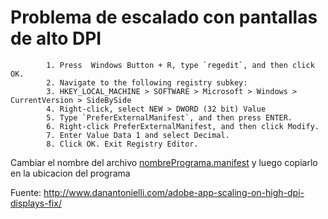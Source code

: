 <!-- TITLE: Porgramas Pequenos 4 K -->
<!-- SUBTITLE: A quick summary of Porgramas Pequenos 4 K -->

# Problema de escalado con pantallas de alto DPI
			1. Press  Windows Button + R, type `regedit`, and then click OK.
			2. Navigate to the following registry subkey:
			3. HKEY_LOCAL_MACHINE > SOFTWARE > Microsoft > Windows > CurrentVersion > SideBySide
			4. Right-click, select NEW > DWORD (32 bit) Value
			5. Type `PreferExternalManifest`, and then press ENTER.
			6. Right-click PreferExternalManifest, and then click Modify.
			7. Enter Value Data 1 and select Decimal.
			8. Click OK. Exit Registry Editor.

Cambiar el nombre del archivo <a href="">nombrePrograma.manifest</a> y luego copiarlo en la ubicacion del programa

Fuente: http://www.danantonielli.com/adobe-app-scaling-on-high-dpi-displays-fix/